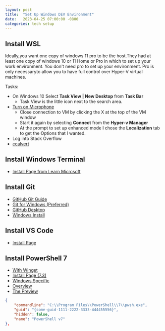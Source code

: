 ```yaml
---
layout: post
title:  "Set Up Windows DEV Environment"
date:   2023-04-25 07:00:00 -0800
categories: tech setup
---
```


## Install WSL

Ideally,you want one copy of windows 11 pro to be the host.They had at least one copy of windows 10 or 11 Home or Pro in which to set up your work environment. You don't need pro to set up your environment. Pro is only necessaryto allow you to have full control over Hyper-V virtual machines.

Tasks:

- On Windows 10 Select **Task View | New Desktop** from **Task Bar**
  - Task View is the little icon next to the search area.
- [Turn on Microphone](https://learn.microsoft.com/en-us/windows-server/virtualization/hyper-v/learn-more/Use-local-resources-on-Hyper-V-virtual-machine-with-VMConnect)
    - Close connection to VM by clicking the X at the top of the VM window
    - Start it again by selecting **Connect** from the **Hyper-v Manager** 
    - At the prompt to set up enhanced mode I chose the **Localization** tab to get the Options that I wanted.  
- Log into Stack Overflow 
- [ccalvert](https://www.ccalvert.net/)

## Install Windows Terminal

- [Install Page from Learn Microsoft](https://learn.microsoft.com/en-us/windows/terminal/install)

## Install Git

- [GitHub Git Guide](https://github.com/git-guides/install-git)
- [Git for Windows (Preferred)](https://gitforwindows.org/)
- [GitHub Desktop](https://desktop.github.com/)
- [Windows Install](https://git-scm.com/download/win)

## Install VS Code

- [Install Page](https://code.visualstudio.com/download)

## Install PowerShell 7

- [With Winget](https://learn.microsoft.com/en-us/powershell/scripting/install/installing-powershell-on-windows?view=powershell-7.2#winget)
- [Install Page (7.3)](https://learn.microsoft.com/en-us/powershell/scripting/install/installing-powershell)
- [Windows Specific](https://learn.microsoft.com/en-us/powershell/scripting/install/installing-powershell-on-windows)
- [Overview](https://learn.microsoft.com/en-us/powershell/?view=powershell-7.2)
- [The Preview](https://briantjackett.com/2019/06/24/windows-terminal-with-powershell-v7-preview/)

``` json
{
    "commandline": "C:\\Program Files\\PowerShell\\7\\pwsh.exe",
    "guid": "{some-guid-1111-2222-3333-444455556}",
    "hidden": false,
    "name": "PowerShell v7"
},
```